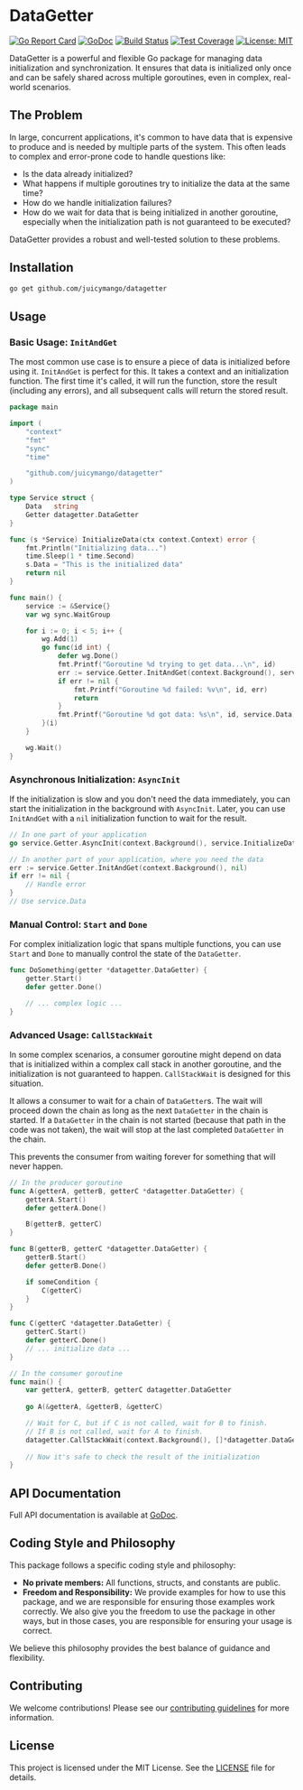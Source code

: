 # DataGetter

[![Go Report Card](https://goreportcard.com/badge/github.com/juicymango/datagetter)](https://goreportcard.com/report/github.com/juicymango/datagetter)
[![GoDoc](https://godoc.org/github.com/juicymango/datagetter?status.svg)](https://godoc.org/github.com/juicymango/datagetter)
[![Build Status](https://travis-ci.org/juicymango/datagetter.svg?branch=main)](https://travis-ci.org/juicymango/datagetter)
[![Test Coverage](https://codecov.io/gh/juicymango/datagetter/branch/main/graph/badge.svg)](https://codecov.io/gh/juicymango/datagetter)
[![License: MIT](https://img.shields.io/badge/License-MIT-yellow.svg)](https://opensource.org/licenses/MIT)

DataGetter is a powerful and flexible Go package for managing data initialization and synchronization. It ensures that data is initialized only once and can be safely shared across multiple goroutines, even in complex, real-world scenarios.

## The Problem

In large, concurrent applications, it's common to have data that is expensive to produce and is needed by multiple parts of the system. This often leads to complex and error-prone code to handle questions like:

- Is the data already initialized?
- What happens if multiple goroutines try to initialize the data at the same time?
- How do we handle initialization failures?
- How do we wait for data that is being initialized in another goroutine, especially when the initialization path is not guaranteed to be executed?

DataGetter provides a robust and well-tested solution to these problems.

## Installation

```bash
go get github.com/juicymango/datagetter
```

## Usage

### Basic Usage: `InitAndGet`

The most common use case is to ensure a piece of data is initialized before using it. `InitAndGet` is perfect for this. It takes a context and an initialization function. The first time it's called, it will run the function, store the result (including any errors), and all subsequent calls will return the stored result.

```go
package main

import (
	"context"
	"fmt"
	"sync"
	"time"

	"github.com/juicymango/datagetter"
)

type Service struct {
	Data   string
	Getter datagetter.DataGetter
}

func (s *Service) InitializeData(ctx context.Context) error {
	fmt.Println("Initializing data...")
	time.Sleep(1 * time.Second)
	s.Data = "This is the initialized data"
	return nil
}

func main() {
	service := &Service{}
	var wg sync.WaitGroup

	for i := 0; i < 5; i++ {
		wg.Add(1)
		go func(id int) {
			defer wg.Done()
			fmt.Printf("Goroutine %d trying to get data...\n", id)
			err := service.Getter.InitAndGet(context.Background(), service.InitializeData)
			if err != nil {
				fmt.Printf("Goroutine %d failed: %v\n", id, err)
				return
			}
			fmt.Printf("Goroutine %d got data: %s\n", id, service.Data)
		}(i)
	}

	wg.Wait()
}
```

### Asynchronous Initialization: `AsyncInit`

If the initialization is slow and you don't need the data immediately, you can start the initialization in the background with `AsyncInit`. Later, you can use `InitAndGet` with a `nil` initialization function to wait for the result.

```go
// In one part of your application
go service.Getter.AsyncInit(context.Background(), service.InitializeData)

// In another part of your application, where you need the data
err := service.Getter.InitAndGet(context.Background(), nil)
if err != nil {
    // Handle error
}
// Use service.Data
```

### Manual Control: `Start` and `Done`

For complex initialization logic that spans multiple functions, you can use `Start` and `Done` to manually control the state of the `DataGetter`.

```go
func DoSomething(getter *datagetter.DataGetter) {
    getter.Start()
    defer getter.Done()

    // ... complex logic ...
}
```

### Advanced Usage: `CallStackWait`

In some complex scenarios, a consumer goroutine might depend on data that is initialized within a complex call stack in another goroutine, and the initialization is not guaranteed to happen. `CallStackWait` is designed for this situation.

It allows a consumer to wait for a chain of `DataGetter`s. The wait will proceed down the chain as long as the next `DataGetter` in the chain is started. If a `DataGetter` in the chain is not started (because that path in the code was not taken), the wait will stop at the last completed `DataGetter` in the chain.

This prevents the consumer from waiting forever for something that will never happen.

```go
// In the producer goroutine
func A(getterA, getterB, getterC *datagetter.DataGetter) {
    getterA.Start()
    defer getterA.Done()

    B(getterB, getterC)
}

func B(getterB, getterC *datagetter.DataGetter) {
    getterB.Start()
    defer getterB.Done()

    if someCondition {
        C(getterC)
    }
}

func C(getterC *datagetter.DataGetter) {
    getterC.Start()
    defer getterC.Done()
    // ... initialize data ...
}

// In the consumer goroutine
func main() {
    var getterA, getterB, getterC datagetter.DataGetter
    
    go A(&getterA, &getterB, &getterC)

    // Wait for C, but if C is not called, wait for B to finish.
    // If B is not called, wait for A to finish.
    datagetter.CallStackWait(context.Background(), []*datagetter.DataGetter{&getterA, &getterB, &getterC})
    
    // Now it's safe to check the result of the initialization
}
```

## API Documentation

Full API documentation is available at [GoDoc](https://godoc.org/github.com/juicymango/datagetter).

## Coding Style and Philosophy

This package follows a specific coding style and philosophy:

*   **No private members:** All functions, structs, and constants are public.
*   **Freedom and Responsibility:** We provide examples for how to use this package, and we are responsible for ensuring those examples work correctly. We also give you the freedom to use the package in other ways, but in those cases, you are responsible for ensuring your usage is correct.

We believe this philosophy provides the best balance of guidance and flexibility.

## Contributing

We welcome contributions! Please see our [contributing guidelines](CONTRIBUTING.md) for more information.

## License

This project is licensed under the MIT License. See the [LICENSE](LICENSE) file for details.